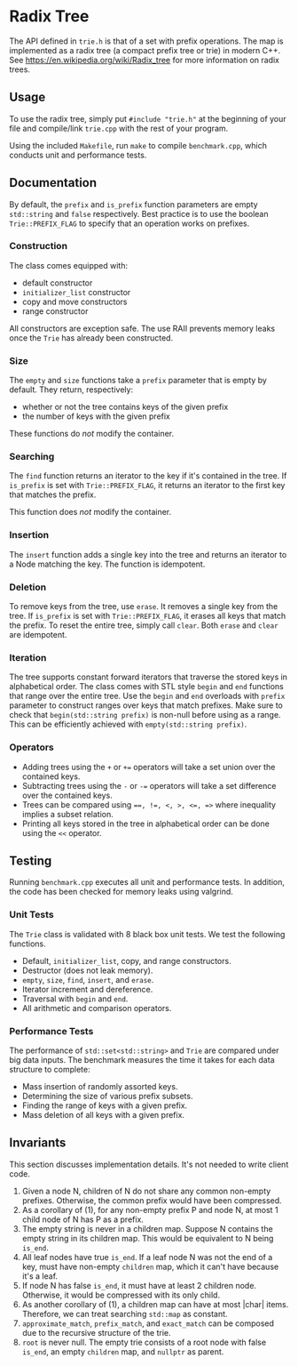 # Radix Tree

The API defined in `trie.h` is that of a set with prefix operations. The map is implemented as a radix tree (a compact prefix tree or trie) in modern C++. See <https://en.wikipedia.org/wiki/Radix_tree> for more information on radix trees.

## Usage

To use the radix tree, simply put `#include "trie.h"` at the beginning of your file and compile/link `trie.cpp` with the rest of your program.

Using the included `Makefile`, run `make` to compile `benchmark.cpp`, which conducts unit and performance tests.

## Documentation

By default, the `prefix` and `is_prefix` function parameters are empty `std::string` and `false` respectively. Best practice is to use the boolean `Trie::PREFIX_FLAG` to specify that an operation works on prefixes.

### Construction

The class comes equipped with:

- default constructor
- `initializer_list` constructor
- copy and move constructors
- range constructor

All constructors are exception safe. The use RAII prevents memory leaks once the `Trie` has already been constructed.

### Size

The `empty` and `size` functions take a `prefix` parameter that is empty by default. They return, respectively:

- whether or not the tree contains keys of the given prefix
- the number of keys with the given prefix

These functions do *not* modify the container.

### Searching

The `find` function returns an iterator to the key if it's contained in the tree. If `is_prefix` is set with `Trie::PREFIX_FLAG`, it returns an iterator to the first key that matches the prefix.

This function does *not* modify the container.

### Insertion

The `insert` function adds a single key into the tree and returns an iterator to a Node matching the key. The function is idempotent.

### Deletion

To remove keys from the tree, use `erase`. It removes a single key from the tree. If `is_prefix` is set with `Trie::PREFIX_FLAG`, it erases all keys that match the prefix. To reset the entire tree, simply call `clear`. Both `erase` and `clear` are idempotent.

### Iteration

The tree supports constant forward iterators that traverse the stored keys in alphabetical order. The class comes with STL style `begin` and `end` functions that range over the entire tree. Use the `begin` and `end` overloads with `prefix` parameter to construct ranges over keys that match prefixes. Make sure to check that `begin(std::string prefix)` is non-null before using as a range. This can be efficiently achieved with `empty(std::string prefix)`.

### Operators

- Adding trees using the `+` or `+=` operators will take a set union over the contained keys.
- Subtracting trees using the `-` or `-=` operators will take a set difference over the contained keys.
- Trees can be compared using `==, !=, <, >, <=, =>` where inequality implies a subset relation.
- Printing all keys stored in the tree in alphabetical order can be done using the `<<` operator.

## Testing

Running `benchmark.cpp` executes all unit and performance tests. In addition, the code has been checked for memory leaks using valgrind.

### Unit Tests

The `Trie` class is validated with 8 black box unit tests. We test the following functions.

- Default, `initializer_list`, copy, and range constructors.
- Destructor (does not leak memory).
- `empty`, `size`, `find`, `insert`, and `erase`.
- Iterator increment and dereference.
- Traversal with `begin` and `end`.
- All arithmetic and comparison operators.

### Performance Tests

The performance of `std::set<std::string>` and `Trie` are compared under big data inputs. The benchmark measures the time it takes for each data structure to complete:

- Mass insertion of randomly assorted keys.
- Determining the size of various prefix subsets.
- Finding the range of keys with a given prefix.
- Mass deletion of all keys with a given prefix.

## Invariants

This section discusses implementation details. It's not needed to write client code.

1. Given a node N, children of N do not share any common non-empty prefixes. Otherwise, the common prefix would have been compressed.
2. As a corollary of (1), for any non-empty prefix P and node N, at most 1 child node of N has P as a prefix.
3. The empty string is never in a children map. Suppose N contains the empty string in its children map. This would be equivalent to N being `is_end`.
4. All leaf nodes have true `is_end`. If a leaf node N was not the end of a key, must have non-empty `children` map, which it can't have because it's a leaf.
5. If node N has false `is_end`, it must have at least 2 children node. Otherwise, it would be compressed with its only child.
6. As another corollary of (1), a children map can have at most |char| items. Therefore, we can treat searching `std::map` as constant.
7. `approximate_match`, `prefix_match`, and `exact_match` can be composed due to the recursive structure of the trie.
8. `root` is never null. The empty trie consists of a root node with false `is_end`, an empty `children` map, and `nullptr` as parent.
